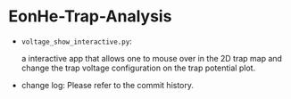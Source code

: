 EonHe-Trap-Analysis===================- `voltage_show_interactive.py`:         a interactive app that allows one to mouse over in the 2D trap map and change the trap voltage configuration on the trap potential plot.- change log:    Please refer to the commit history.